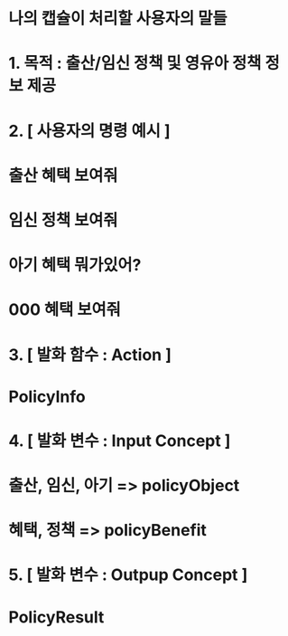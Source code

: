 # 나의 캡슐이 처리할 사용자의 말들
# 1. 목적 : 출산/임신 정책 및 영유아 정책 정보 제공

# 2. [ 사용자의 명령 예시 ]
# 출산 혜택 보여줘
# 임신 정책 보여줘
# 아기 혜택 뭐가있어?
# 000 혜택 보여줘

# 3. [ 발화 함수 : Action ]
# PolicyInfo

# 4. [ 발화 변수 : Input Concept ]
# 출산, 임신, 아기 => policyObject
# 혜택, 정책 => policyBenefit

# 5. [ 발화 변수 : Outpup Concept ]
# PolicyResult
